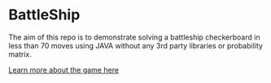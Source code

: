 # BattleShip

The aim of this repo is to demonstrate solving a battleship checkerboard in less than 70 moves using JAVA without any 3rd party libraries or probability matrix.

[Learn more about the game here](https://en.wikipedia.org/wiki/Battleship_(game))
